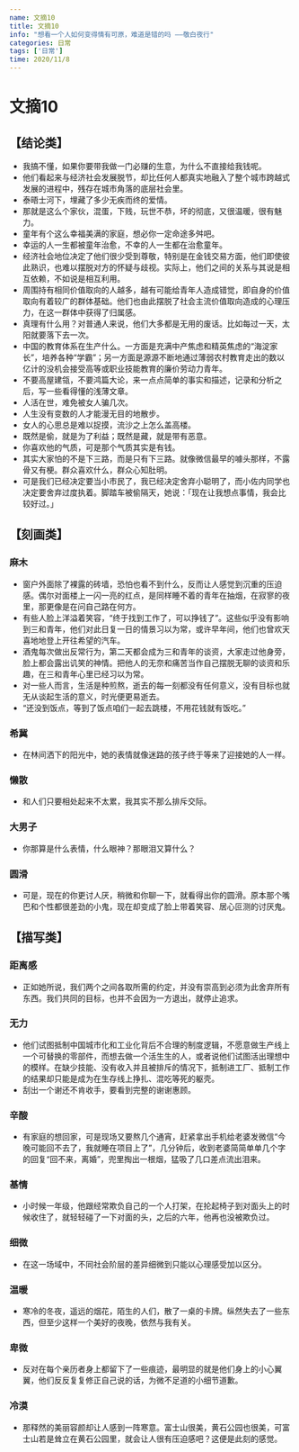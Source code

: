 ```yaml
---
name: 文摘10
title: 文摘10
info: "想看一个人如何变得情有可原，难道是错的吗 ——敬白夜行"
categories: 日常
tags: ['日常']
time: 2020/11/8
---
```


# 文摘10

## 【结论类】

- 我搞不懂，如果你要带我做一门必赚的生意，为什么不直接给我钱呢。
- 他们看起来与经济社会发展脱节，却比任何人都真实地融入了整个城市跨越式发展的进程中，残存在城市角落的底层社会里。
- 泰晤士河下，埋藏了多少无疾而终的爱情。
- 那就是这么个家伙，混蛋，下贱，玩世不恭，坏的彻底，又很温暖，很有魅力。
- 童年有个这么幸福美满的家庭，想必你一定命途多舛吧。
- 幸运的人一生都被童年治愈，不幸的人一生都在治愈童年。
- 经济社会地位决定了他们很少受到尊敬，特别是在金钱交易方面，他们即使彼此熟识，也难以摆脱对方的怀疑与歧视。实际上，他们之间的关系与其说是相互依赖，不如说是相互利用。
- 周围持有相同价值取向的人越多，越有可能给青年人造成错觉，即自身的价值取向有着较广的群体基础。他们也由此摆脱了社会主流价值取向造成的心理压力，在这一群体中获得了归属感。
- 真理有什么用？对普通人来说，他们大多都是无用的废话。比如每过一天，太阳就要落下去一次。
- 中国的教育体系在生产什么。一方面是充满中产焦虑和精英焦虑的“海淀家长”，培养各种“学霸”；另一方面是源源不断地通过薄弱农村教育走出的数以亿计的没机会接受高等或职业技能教育的廉价劳动力青年。
- 不要高屋建瓴，不要鸿篇大论，来一点点简单的事实和描述，记录和分析之后，写一些看得懂的浅薄文章。
- 人活在世，难免被女人骗几次。
- 人生没有变数的人才能漫无目的地散步。
- 女人的心思总是难以捉摸，流沙之上怎么盖高楼。
- 既然是偷，就是为了利益；既然是藏，就是带有恶意。
- 你喜欢他的气质，可是那个气质其实是有钱。
- 其实大家怕的不是下三路，而是只有下三路。就像微信最早的噱头那样，不露骨又有梗。群众喜欢什么，群众心知肚明。
- 可是我们已经决定要当小市民了，我已经决定舍弃小聪明了，而小佐内同学也决定要舍弃过度执着。脚踏车被偷隔天，她说：「现在让我想点事情，我会比较好过。」

## 【刻画类】

### 麻木

- 窗户外面除了裸露的砖墙，恐怕也看不到什么，反而让人感觉到沉重的压迫感。偶尔对面楼上一闪一亮的红点，是同样睡不着的青年在抽烟，在寂寥的夜里，那更像是在问自己路在何方。
- 有些人脸上洋溢着笑容，“终于找到工作了，可以挣钱了”。这些似乎没有影响到三和青年，他们对此日复一日的情景习以为常，或许早年间，他们也曾欢天喜地地登上开往希望的汽车。
- 酒鬼每次做出反常行为，第二天都会成为三和青年的谈资，大家走过他身旁，脸上都会露出讥笑的神情。把他人的无奈和痛苦当作自己摆脱无聊的谈资和乐趣，在三和青年心里已经习以为常。
- 对一些人而言，生活是种煎熬，逝去的每一刻都没有任何意义，没有目标也就无从谈起生活的意义，时光便更易逝去。
- “还没到饭点，等到了饭点咱们一起去跳楼，不用花钱就有饭吃。”

### 希冀

- 在林间洒下的阳光中，她的表情就像迷路的孩子终于等来了迎接她的人一样。

### 懒散

- 和人们只要相处起来不太累，我其实不那么排斥交际。

### 大男子

- 你那算是什么表情，什么眼神？那眼泪又算什么？

### 圆滑

- 可是，现在的你更讨人厌，稍微和你聊一下，就看得出你的圆滑。原本那个嘴巴和个性都很差劲的小鬼，现在却变成了脸上带着笑容、居心叵测的讨厌鬼。

## 【描写类】

### 距离感

- 正如她所说，我们两个之间各取所需的约定，并没有崇高到必须为此舍弃所有东西。我们共同的目标，也并不会因为一方退出，就停止追求。

### 无力

- 他们试图抵制中国城市化和工业化背后不合理的制度逻辑，不愿意做生产线上一个可替换的零部件，而想去做一个活生生的人，或者说他们试图活出理想中的模样。在缺少技能、没有收入并且被排斥的情况下，抵制进工厂、抵制工作的结果却只能是成为在生存线上挣扎、混吃等死的躯壳。
- 刮出一个谢还不肯收手，要看到完整的谢谢惠顾。

### 辛酸

- 有家庭的想回家，可是现场又要熬几个通宵，赶紧拿出手机给老婆发微信“今晚可能回不去了，我就睡在项目上了”，几分钟后，收到老婆简简单单几个字的回复“回不来，离婚”，兜里掏出一根烟，猛吸了几口差点流出泪来。

### 基情

- 小时候一年级，他跟经常欺负自己的一个人打架，在抡起椅子到对面头上的时候收住了，就轻轻碰了一下对面的头，之后的六年，他再也没被欺负过。

### 细微

- 在这一场域中，不同社会阶层的差异细微到只能以心理感受加以区分。

### 温暖

- 寒冷的冬夜，遥远的烟花，陌生的人们，散了一桌的卡牌。纵然失去了一些东西，但至少这样一个美好的夜晚，依然与我有关。

### 卑微

- 反对在每个亲历者身上都留下了一些痕迹，最明显的就是他们身上的小心翼翼，他们反反复复修正自己说的话，为微不足道的小细节道歉。

### 冷漠

- 那释然的美丽容颜却让人感到一阵寒意。富士山很美，黄石公园也很美，可富士山若是耸立在黄石公园里，就会让人很有压迫感吧？这便是此刻的感觉。